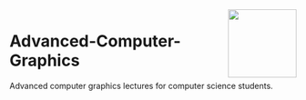 <img align="right" width="120" height="120" src="https://github.com/cs-MohamedAyman/Computer-Science-Textbooks/blob/master/logos/computer-graphics.jpg">

# Advanced-Computer-Graphics
Advanced computer graphics lectures for computer science students.
